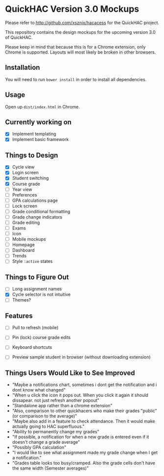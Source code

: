 # QuickHAC Version 3.0 Mockups

Please refer to http://github.com/xsznix/hacacess for the QuickHAC project.

This repository contains the design mockups for the upcoming version 3.0 of QuickHAC.

Please keep in mind that because this is for a Chrome extension, only Chrome is supported. Layouts will most likely be broken in other browsers.

## Installation

You will need to run `bower install` in order to install all dependencies.

## Usage

Open up `dist/index.html` in Chrome.

## Currently working on

- [x] Implement templating
- [x] Implement basic framework

## Things to Design

- [x] Cycle view
- [x] Login screen
- [x] Student switching
- [x] Course grade
- [ ] Year view
- [ ] Preferences
- [ ] GPA calculations page
- [ ] Lock screen
- [ ] Grade conditional formatting
- [ ] Grade change indicators
- [ ] Grade editing
- [ ] Exams
- [ ] Icon
- [ ] Mobile mockups
- [ ] Homepage
- [ ] Dashboard
- [ ] Trends
- [ ] Style `:active` states

## Things to Figure Out

- [ ] Long assignment names
- [x] Cycle selector is not intuitive
- [ ] Themes?

## Features 

- [ ] Pull to refresh (mobile)
- [ ] Pin (lock) course grade edits
- [ ] Keyboard shortcuts
- [ ] Preview sample student in browser (without downloading extension)


## Things Users Would Like to See Improved

- "Maybe a notifications chart, sometimes i dont get the notification and i dont know what changed"
- "When u click the icon it pops out. When you click it again it should dissapear. not just refresh another popout"
- "Standalone app rather than a chrome extension"
- "Also, comparison to other quickhacers who make their grades "public" (or comparison to the average)"
- "Maybe also add in a feature to check attendance. Then it would make actually going to HAC superfluous."
- "Ability to permanently change my grades"
- "If possible, a notification for when a new grade is entered even if it doesn't change a grade average"
- "Possibly GPA calculation"
- "I would like to see what assignment made my grade change when I get a notification."
- "Grades table looks too busy/cramped. Also the grade cells don't have the same width (Semester averages)"
